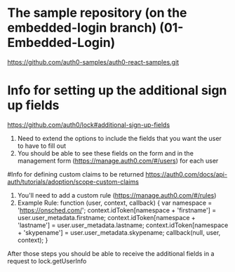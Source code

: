 # The sample repository (on the embedded-login branch) (01-Embedded-Login)
https://github.com/auth0-samples/auth0-react-samples.git

# Info for setting up the additional sign up fields
https://github.com/auth0/lock#additional-sign-up-fields
1) Need to extend the options to include the fields that you want the user to have to fill out
2) You should be able to see these fields on the form and in the management form (https://manage.auth0.com/#/users) for each user


#Info for defining custom claims to be returned
https://auth0.com/docs/api-auth/tutorials/adoption/scope-custom-claims
1) You'll need to add a custom rule (https://manage.auth0.com/#/rules)
2) Example Rule:
function (user, context, callback) {
  var namespace = 'https://onsched.com/';
  context.idToken[namespace + 'firstname'] = user.user_metadata.firstname;
  context.idToken[namespace + 'lastname'] = user.user_metadata.lastname;
  context.idToken[namespace + 'skypename'] = user.user_metadata.skypename;
  callback(null, user, context);
}

After those steps you should be able to receive the additional fields in a request to lock.getUserInfo


